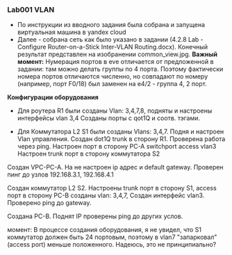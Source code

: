 ### Lab001 VLAN

- По инструкции из вводного задания была собрана и запущена виртуальная машина в yandex cloud
- Далее - собрана сеть как было указано в задании (4.2.8 Lab - Configure Router-on-a-Stick Inter-VLAN Routing.docx). Конечный результат представлен на  изобранении common_view.jpg. <b> Важный момент:</b> Нумерация портов в eve отличается от предложенной в задании: там можно делать группы по 4 порта. Поэтому фактически номера портов отличаются численно, но совпадают по номеру (например, порт F0/18) был заменен на e4/2 - группа 4, 2 порт. 

<b>Конфигурации  оборудования</b>

- Для роутера R1 были созданы   Vlan: 3,4,7,8, подняты и настроены интерфейсы vlan 3,4
Созданы порты с qot1Q и соотв. тэгами.

- Для Коммутатора L2  S1 были созданы Vlans: 3,4,7.  Подня и настроен Vlan управления. Создан dot1Q trunk в сторону R1. Проверена работа через ping.
Настроен порт в сторону PC-A switchport access vlan3
Настроен trunk порт в сторону коммутатора S2

Создан VPC-PC-A. На не настроен ip адрес и default gateway. Проверен пинг до узлов
192.168.3.1, 192.168.4.1

Создан коммутатор L2 S2.  Настроены trunk порт в сторону S1, access порт в сторону PC-B
созданы vlan: 3,4,7, Создан интерфейс vlan3. Проверено ping до gateway.

Создана PC-B. Поднят IP проверены ping до других услов.

момент: В процессе создания оборудования, я  не увидел, что S1 коммутатор должен быть 24 портовым, поэтому в vlan7 "запарковал" (access port) меньше положенного. Надеюсь, это не принципиально? 


